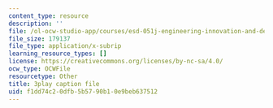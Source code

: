 ```yaml
---
content_type: resource
description: ''
file: /ol-ocw-studio-app/courses/esd-051j-engineering-innovation-and-design-fall-2012/f1dd74c20dfb5b5790b10e9beb637512_zY6Xf87GAyg.vtt
file_size: 179137
file_type: application/x-subrip
learning_resource_types: []
license: https://creativecommons.org/licenses/by-nc-sa/4.0/
ocw_type: OCWFile
resourcetype: Other
title: 3play caption file
uid: f1dd74c2-0dfb-5b57-90b1-0e9beb637512
---
```

